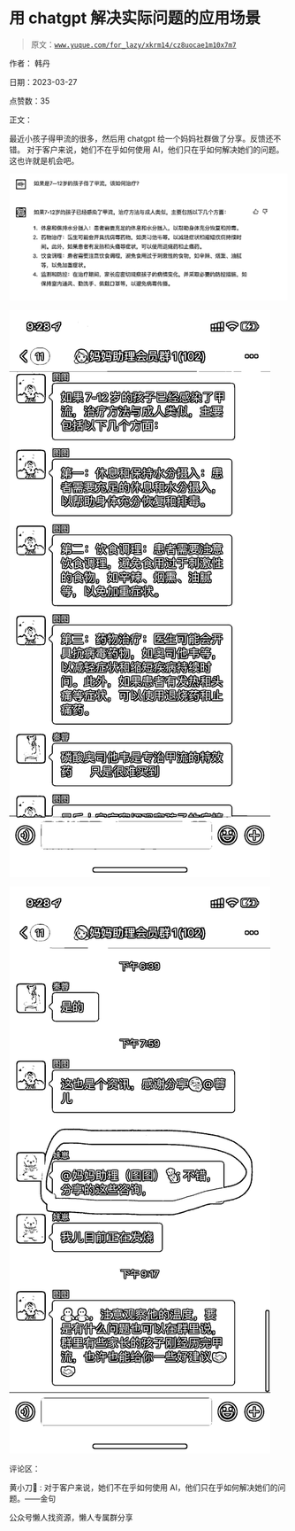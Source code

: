 # 用 chatgpt 解决实际问题的应用场景

> 原文：[`www.yuque.com/for_lazy/xkrm14/cz8uocae1m10x7m7`](https://www.yuque.com/for_lazy/xkrm14/cz8uocae1m10x7m7)

作者： 韩丹

日期：2023-03-27

点赞数：35

正文：

最近小孩子得甲流的很多，然后用 chatgpt 给一个妈妈社群做了分享。反馈还不错。 对于客户来说，她们不在乎如何使用 AI，他们只在乎如何解决她们的问题。 这也许就是机会吧。

![](img/99d0cfe58c2b70122185e6ec780c6897.png)  

![](img/eeeea49fd8735de40d75a532b5d3b323.png)  

![](img/f818ebc15911aaed2b4bc835d1caafac.png)  

评论区：

黄小刀🔪 : 对于客户来说，她们不在乎如何使用 AI，他们只在乎如何解决她们的问题。——金句

公众号懒人找资源，懒人专属群分享

